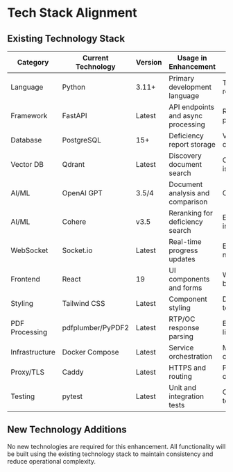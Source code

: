 # Tech Stack Alignment

## Existing Technology Stack

| Category | Current Technology | Version | Usage in Enhancement | Notes |
|----------|-------------------|---------|---------------------|-------|
| Language | Python | 3.11+ | Primary development language | Type hints required |
| Framework | FastAPI | Latest | API endpoints and async processing | RESTful patterns |
| Database | PostgreSQL | 15+ | Deficiency report storage | Via docker-compose |
| Vector DB | Qdrant | Latest | Discovery document search | Case-isolated DBs |
| AI/ML | OpenAI GPT | 3.5/4 | Document analysis and comparison | Cost tracked |
| AI/ML | Cohere | v3.5 | Reranking for deficiency search | Existing integration |
| WebSocket | Socket.io | Latest | Real-time progress updates | Event namespacing |
| Frontend | React | 19 | UI components and forms | With Vite bundler |
| Styling | Tailwind CSS | Latest | Component styling | Design tokens |
| PDF Processing | pdfplumber/PyPDF2 | Latest | RTP/OC response parsing | Existing libraries |
| Infrastructure | Docker Compose | Latest | Service orchestration | Multi-container |
| Proxy/TLS | Caddy | Latest | HTTPS and routing | Production only |
| Testing | pytest | Latest | Unit and integration tests | Co-located tests |

## New Technology Additions

No new technologies are required for this enhancement. All functionality will be built using the existing technology stack to maintain consistency and reduce operational complexity.
